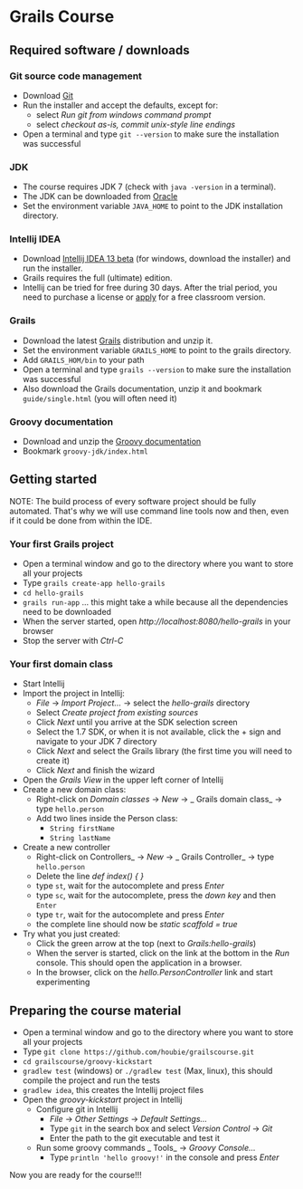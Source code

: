 # Grails Course

## Required software / downloads

### Git source code management
- Download [Git](http://git-scm.com/download)
- Run the installer and accept the defaults, except for:
    - select _Run git from windows command prompt_
	- select _checkout as-is, commit unix-style line endings_
- Open a terminal and type `git --version` to make sure the installation was successful

### JDK
- The course requires JDK 7 (check with `java -version` in a terminal).
- The JDK can be downloaded from [Oracle](http://www.oracle.com/technetwork/java/javase/downloads/index.html)
- Set the environment variable `JAVA_HOME` to point to the JDK installation directory.

### Intellij IDEA
- Download [Intellij IDEA 13 beta](http://confluence.jetbrains.com/display/IDEADEV/IDEA+13+EAP) (for windows, download the installer) and run the installer.
- Grails requires the full (ultimate) edition.
- Intellij can be tried for free during 30 days. After the trial period, you need to purchase a license or [apply](http://www.jetbrains.com/idea/buy/choose_edition.jsp?license=CLASSROOM) for a free classroom version.

### Grails
- Download the latest [Grails](http://grails.org/download) distribution and unzip it.
- Set the environment variable `GRAILS_HOME` to point to the grails directory.
- Add `GRAILS_HOM/bin` to your path
- Open a terminal and type `grails --version` to make sure the installation was successful
- Also download the Grails documentation, unzip it and bookmark `guide/single.html` (you will often need it)

### Groovy documentation
- Download and unzip the [Groovy documentation](http://groovy.codehaus.org/Download)
- Bookmark `groovy-jdk/index.html`

## Getting started
NOTE: The build process of every software project should be fully automated. That's why we will use command line tools now and then, even if it could be done from within the IDE.

### Your first Grails project
- Open a terminal window and go to the directory where you want to store all your projects
- Type `grails create-app hello-grails`
- `cd hello-grails`
- `grails run-app` ... this might take a while because all the dependencies need to be downloaded
- When the server started, open _http://localhost:8080/hello-grails_ in your browser
- Stop the server with _Ctrl-C_

### Your first domain class
- Start Intellij
- Import the project in Intellij:
    - _File_ -> _Import Project..._ -> select the _hello-grails_ directory
	- Select _Create project from existing sources_
	- Click _Next_ until you arrive at the SDK selection screen
	- Select the 1.7 SDK, or when it is not available, click the + sign and navigate to your JDK 7 directory
	- Click _Next_ and select the Grails library (the first time you will need to create it)
	- Click _Next_ and finish the wizard
- Open the _Grails View_ in the upper left corner of Intellij
- Create a new domain class:
    - Right-click on _Domain classes_ -> _New_ -> _ Grails domain class_ -> type `hello.person`
    - Add two lines inside the Person class: 
        - `String firstName`
	    - `String lastName`
- Create a new controller
    - Right-click on Controllers_ -> _New_ -> _ Grails Controller_ -> type `hello.person`
    - Delete the line _def index() { }_ 
    - type `st`, wait for the autocomplete and press _Enter_
	- type `sc`, wait for the autocomplete, press the _down key_ and then `Enter`
	- type `tr`, wait for the autocomplete and press _Enter_
	- the complete line should now be _static scaffold = true_
- Try what you just created:
    - Click the green arrow at the top (next to _Grails:hello-grails_)
	- When the server is started, click on the link at the bottom in the _Run_ console. This should open the application in a browser.
	- In the browser, click on the _hello.PersonController_ link and start experimenting
	
## Preparing the course material
- Open a terminal window and go to the directory where you want to store all your projects
- Type `git clone https://github.com/houbie/grailscourse.git`
- `cd grailscourse/groovy-kickstart`
- `gradlew test` (windows) or `./gradlew test` (Max, linux), this should compile the project and run the tests
- `gradlew idea`, this creates the Intellij project files
- Open the _groovy-kickstart_ project in Intellij
    - Configure git in Intellij
        - _File_ -> _Other Settings_ -> _Default Settings..._
		- Type `git` in the search box and select _Version Control_ -> _Git_
		- Enter the path to the git executable and test it
    - Run some groovy commands
    	_ Tools_ -> _Groovy Console..._
	    - Type `println 'hello groovy!'` in the console and press _Enter_
	
Now you are ready for the course!!!
